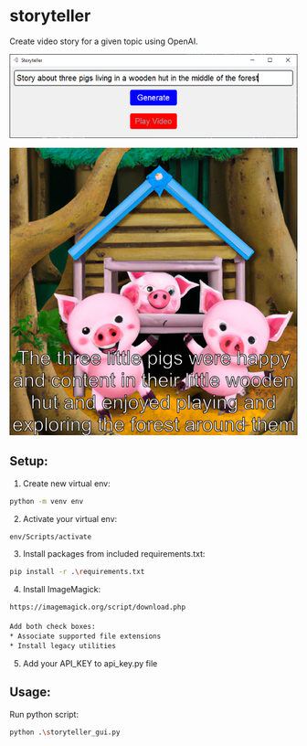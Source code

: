 # storyteller
Create video story for a given topic using OpenAI.

![alt text](https://github.com/dawmro/storyteller/blob/main/images/app_view.png?raw=true)


![alt text](https://github.com/dawmro/storyteller/blob/main/images/story_clip.png?raw=true)

## Setup:
1. Create new virtual env:
``` sh
python -m venv env
```
2. Activate your virtual env:
``` sh
env/Scripts/activate
```
3. Install packages from included requirements.txt:
``` sh
pip install -r .\requirements.txt
```
4. Install ImageMagick:
``` sh
https://imagemagick.org/script/download.php

Add both check boxes:
* Associate supported file extensions
* Install legacy utilities
```

5. Add your API_KEY to api_key.py file



## Usage:
Run python script:
``` sh
python .\storyteller_gui.py
```


